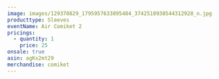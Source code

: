 ```yaml
---
image: images/129370829_1795957633895484_3742510938544312928_n.jpg
producttype: Sleeves
eventName: Air Comiket 2
pricings:
  - quantity: 1
    price: 25
onsale: true
asin: agKx2mt29
merchandise: comiket
---
```

